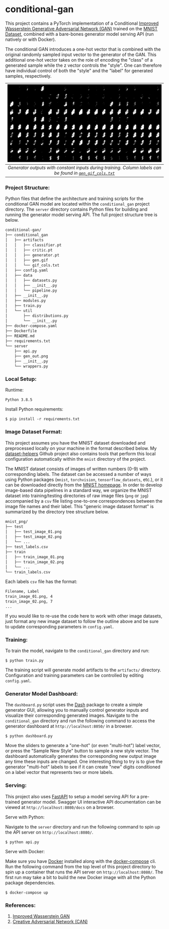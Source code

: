 # conditional-gan

This project contains a PyTorch implementation of a Conditional [Improved Wasserstein Generative Adversarial Network (GAN)](https://arxiv.org/pdf/1704.00028.pdf) trained on the [MNIST Dataset](http://yann.lecun.com/exdb/mnist/), combined with a bare-bones generator model serving API (run natively or with Docker).

The conditional GAN introduces a one-hot vector that is combined with the original randomly sampled input vector to the generator of the GAN. This additional one-hot vector takes on the role of encoding the "class" of a generated sample while the z vector controls the "style". One can therefore have individual control of both the "style" and the "label" for generated samples, respectively.

| ![](conditional_gan/artifacts/gen.gif) |
| :-: |
| *Generator outputs with constant inputs during training. Column labels can be found in [`gen_gif_cols.txt`](https://github.com/dylanell/conditional-gan/blob/main/conditional_gan/artifacts/gif_cols.txt)* |

### Project Structure:

Python files that define the architecture and training scripts for the conditional GAN model are located within the `conditional_gan` project directory. The `server` directory contains Python files for building and running the generator model serving API. The full project structure tree is below.  

```
conditional-gan/
├── conditional_gan
│   ├── artifacts
│   │   ├── classifier.pt
│   │   ├── critic.pt
│   │   ├── generator.pt
│   │   ├── gen.gif
│   │   └── gif_cols.txt
│   ├── config.yaml
│   ├── data
│   │   ├── datasets.py
│   │   ├── __init__.py
│   │   └── pipeline.py
│   ├── __init__.py
│   ├── modules.py
│   ├── train.py
│   └── util
│       ├── distributions.py
│       └── __init__.py
├── docker-compose.yaml
├── Dockerfile
├── README.md
├── requirements.txt
└── server
    ├── api.py
    ├── gen_out.png
    ├── __init__.py
    └── wrappers.py
```

### Local Setup:

Runtime:

```
Python 3.8.5
```

Install Python requirements:

```
$ pip install -r requirements.txt
```

### Image Dataset Format:

This project assumes you have the MNIST dataset downloaded and preprocessed locally on your machine in the format described below. My [dataset-helpers](https://github.com/dylanell/dataset-helpers) Github project also contains tools that perform this local configuration automatically within the `mnist` directory of the project.

The MNIST dataset consists of images of written numbers (0-9) with corresponding labels. The dataset can be accessed a number of ways using Python packages (`mnist`, `torchvision`, `tensorflow_datasets`, etc.), or it can be downloaded directly from the [MNIST homepage](http://yann.lecun.com/exdb/mnist/). In order to develop image-based data pipelines in a standard way, we organize the MNIST dataset into training/testing directories of raw image files (`png` or `jpg`) accompanied by a `csv` file listing one-to-one correspondences between the image file names and their label. This "generic image dataset format" is summarized by the directory tree structure below.

```
mnist_png/
├── test
│   ├── test_image_01.png
│   ├── test_image_02.png
│   └── ...
├── test_labels.csv
├── train
│   ├── train_image_01.png
│   ├── train_image_02.png
│   └── ...
└── train_labels.csv
```

Each labels `csv` file has the format:

```
Filename, Label
train_image_01.png, 4
train_image_02.png, 7
...
```

If you would like to re-use the code here to work with other image datasets, just format any new image dataset to follow the outline above and be sure to update corresponding parameters in `config.yaml`.

### Training:

To train the model, navigate to the `conditional_gan` directory and run:

```
$ python train.py
```

The training script will generate model artifacts to the `artifacts/` directory. Configuration and training parameters can be controlled by editing `config.yaml`.

### Generator Model Dashboard:

The `dashboard.py` script uses the [Dash](https://dash.plotly.com/) package to create a simple generator GUI, allowing you to manually control generator inputs and visualize their corresponding generated images. Navigate to the `conditional_gan` directory and run the following command to access the generator dashboard at `http://localhost:8050/` in a browser.

```
$ python dashboard.py
```

Move the sliders to generate a "one-hot" (or even "multi-hot") label vector, or press the "Sample New Style" button to sample a new style vector. The dashboard automatically generates the corresponding new output image any time these inputs are changed. One interesting thing to try is to give the generator "multi-hot" labels to see if it can create "new" digits conditioned on a label vector that represents two or more labels.   

### Serving:

This project also uses [FastAPI](https://fastapi.tiangolo.com/) to setup a model serving API for a pre-trained generator model. Swagger UI interactive API documentation can be viewed at `http://localhost:8080/docs` on a browser.

Serve with Python:

Navigate to the `server` directory and run the following command to spin up the API server on `http://localhost:8080/`.

```
$ python api.py
```

Serve with Docker:

Make sure you have [Docker](https://www.docker.com/) installed along with the [docker-compose](https://docs.docker.com/compose/install/) cli. Run the following command from the top level of this project directory to spin up a container that runs the API server on `http://localhost:8080/`. The first run may take a bit to build the new Docker image with all the Python package dependencies.

```
$ docker-compose up
```

### References:

1. [Improved Wasserstein GAN](https://arxiv.org/pdf/1704.00028.pdf)
2. [Creative Adversarial Network (CAN)](https://arxiv.org/pdf/1706.07068.pdf)
